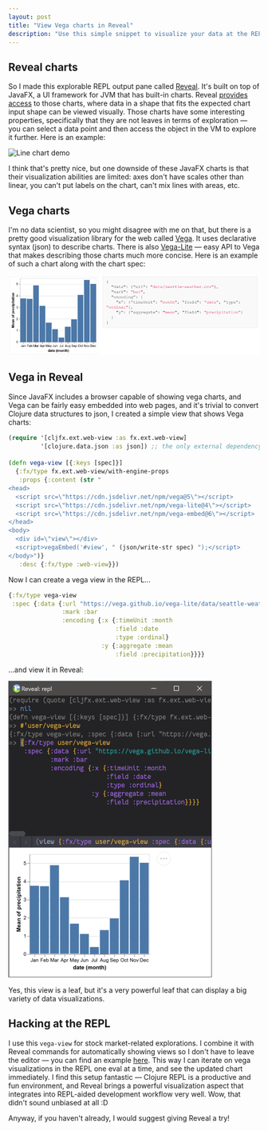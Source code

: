 ```yaml
---
layout: post
title: "View Vega charts in Reveal"
description: "Use this simple snippet to visualize your data at the REPL using Vega(-Lite)"
---
```


## Reveal charts

So I made this explorable REPL output pane called [Reveal](https://vlaaad.github.io/reveal/). It's built on top of JavaFX, a UI framework for JVM that has built-in charts. Reveal [provides access](https://vlaaad.github.io/reveal/#charts) to those charts, where data in a shape that fits the expected chart input shape can be viewed visually. Those charts have some interesting properties, specifically that they are not leaves in terms of exploration — you can select a data point and then access the object in the VM to explore it further. Here is an example:

![Line chart demo](/assets/reveal/line-chart.gif)

I think that's pretty nice, but one downside of these JavaFX charts is that their visualization abilities are limited: axes don't have scales other than linear, you can't put labels on the chart, can't mix lines with areas, etc.

## Vega charts

I'm no data scientist, so you might disagree with me on that, but there is a pretty good visualization library for the web called [Vega](https://vega.github.io/vega/). It uses declarative syntax (json) to describe charts. There is also [Vega-Lite](https://vega.github.io/vega-lite/) — easy API to Vega that makes describing those charts much more concise. Here is an example of such a chart along with the chart spec:

![Vega-Lite example](/assets/2021-06-01/vega.png)

## Vega in Reveal

Since JavaFX includes a browser capable of showing vega charts, and Vega can be fairly easy embedded into web pages, and it's trivial to convert Clojure data structures to json, I created a simple view that shows Vega charts:

```clj
(require '[cljfx.ext.web-view :as fx.ext.web-view] 
         '[clojure.data.json :as json]) ;; the only external dependency

(defn vega-view [{:keys [spec]}]
  {:fx/type fx.ext.web-view/with-engine-props
   :props {:content (str "
<head>
  <script src=\"https://cdn.jsdelivr.net/npm/vega@5\"></script>
  <script src=\"https://cdn.jsdelivr.net/npm/vega-lite@4\"></script>
  <script src=\"https://cdn.jsdelivr.net/npm/vega-embed@6\"></script>
</head>
<body>
  <div id=\"view\"></div>
  <script>vegaEmbed('#view', " (json/write-str spec) ");</script>
</body>")}
   :desc {:fx/type :web-view}})
```

Now I can create a vega view in the REPL...

```clj
{:fx/type vega-view
 :spec {:data {:url "https://vega.github.io/vega-lite/data/seattle-weather.csv"}
               :mark :bar
               :encoding {:x {:timeUnit :month
                              :field :date
                              :type :ordinal}
                          :y {:aggregate :mean 
                              :field :precipitation}}}}
```

...and view it in Reveal:

![Vega in Reveal](/assets/2021-06-01/reveal.png)

Yes, this view is a leaf, but it's a very powerful leaf that can display a big variety of data visualizations.

## Hacking at the REPL

I use this `vega-view` for stock market-related explorations. I combine it with Reveal commands for automatically showing views so I don't have to leave the editor — you can find an example [here](https://github.com/vlaaad/reveal/blob/master/examples/e08_vega_view.clj). This way I can iterate on vega visualizations in the REPL one eval at a time, and see the updated chart immediately. I find this setup fantastic — Clojure REPL is a productive and fun environment, and Reveal brings a powerful visualization aspect that integrates into REPL-aided development workflow very well. Wow, that didn't sound unbiased at all :D

Anyway, if you haven't already, I would suggest giving Reveal a try!